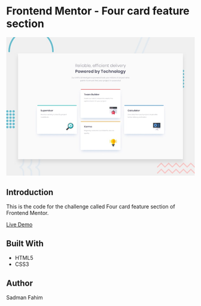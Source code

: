 # Frontend Mentor - Four card feature section

![Design preview for the Four card feature section coding challenge](./design/desktop-preview.jpg)

## Introduction

This is the code for the challenge called Four card feature section of Frontend Mentor.

[Live Demo](https://andrewabreur.github.io/four-card-feature-section/)

## Built With

- HTML5
- CSS3

## Author

Sadman Fahim
